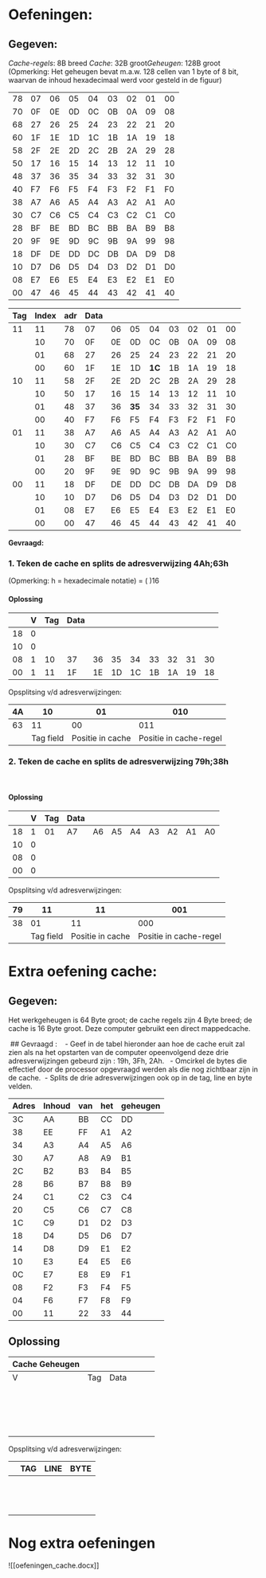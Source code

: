# Oefeningen:​

## Gegeven:​

*Cache-regels*: 8B breed​
*Cache*: 32B groot​
*Geheugen*: 128B groot​ (Opmerking: Het geheugen bevat m.a.w. ​128 cellen van 1 byte of 8 bit, waarvan de inhoud hexadecimaal werd voor gesteld in de figuur)​

|   |   |   |   |   |   |   |   |   |
|---|---|---|---|---|---|---|---|---|
|78​|07​|06​|05​|04​|03​|02​|01​|00​|
|70​|0F​|0E​|0D​|0C​|0B​|0A​|09​|08​|
|68​|27​|26​|25​|24​|23​|22​|21​|20​|
|60​|1F​|1E​|1D​|1C​|1B​|1A​|19​|18​|
|58​|2F​|2E​|2D​|2C​|2B​|2A​|29​|28​|
|50​|17​|16​|15​|14​|13​|12​|11​|10​|
|48​|37​|36​|35​|34​|33​|32​|31​|30​|
|40​|F7​|F6​|F5​|F4​|F3​|F2​|F1​|F0​|
|38​|A7​|A6​|A5​|A4​|A3​|A2​|A1​|A0​|
|30​|C7​|C6​|C5​|C4​|C3​|C2​|C1​|C0​|
|28​|BF​|BE​|BD​|BC​|BB​|BA​|B9​|B8​|
|20​|9F​|9E​|9D​|9C​|9B​|9A​|99​|98​|
|18​|DF​|DE​|DD​|DC​|DB​|DA​|D9​|D8​|
|10​|D7​|D6​|D5​|D4​|D3​|D2​|D1​|D0​|
|08​|E7​|E6​|E5​|E4​|E3​|E2​|E1​|E0​|
|00​|47​|46​|45​|44​|43​|42​|41​|40​|

| Tag​ | Index​ | adr​ | Data​ |     |         |         |     |     |     |     |
| ---- | ------ | ---- | ----- | --- | ------- | ------- | --- | --- | --- | --- |
| 11​  | 11​    | 78​  | 07​   | 06​ | 05​     | 04​     | 03​ | 02​ | 01​ | 00​ |
|      | 10​    | 70​  | 0F​   | 0E​ | 0D​     | 0C​     | 0B​ | 0A​ | 09​ | 08​ |
|      | 01​    | 68​  | 27​   | 26​ | 25​     | 24​     | 23​ | 22​ | 21​ | 20​ |
|      | 00​    | 60​  | 1F​   | 1E​ | 1D​     | **1C​** | 1B​ | 1A​ | 19​ | 18​ |
| 10​  | 11​    | 58​  | 2F​   | 2E​ | 2D​     | 2C​     | 2B​ | 2A​ | 29​ | 28​ |
|      | 10​    | 50​  | 17​   | 16​ | 15​     | 14​     | 13​ | 12​ | 11​ | 10​ |
|      | 01​    | 48​  | 37​   | 36​ | **35​** | 34​     | 33​ | 32​ | 31​ | 30​ |
|      | 00​    | 40​  | F7​   | F6​ | F5​     | F4​     | F3​ | F2​ | F1​ | F0​ |
| 01​  | 11​    | 38​  | A7​   | A6​ | A5​     | A4​     | A3​ | A2​ | A1​ | A0​ |
|      | 10​    | 30​  | C7​   | C6​ | C5​     | C4​     | C3​ | C2​ | C1​ | C0​ |
|      | 01​    | 28​  | BF​   | BE​ | BD​     | BC​     | BB​ | BA​ | B9​ | B8​ |
|      | 00​    | 20​  | 9F​   | 9E​ | 9D​     | 9C​     | 9B​ | 9A​ | 99​ | 98​ |
| 00​  | 11​    | 18​  | DF​   | DE​ | DD​     | DC​     | DB​ | DA​ | D9​ | D8​ |
|      | 10​    | 10​  | D7​   | D6​ | D5​     | D4​     | D3​ | D2​ | D1​ | D0​ |
|      | 01​    | 08​  | E7​   | E6​ | E5​     | E4​     | E3​ | E2​ | E1​ | E0​ |
|      | 00​    | 00​  | 47​   | 46​ | 45​     | 44​     | 43​ | 42​ | 41​ | 40​ |

**Gevraagd:​**
### 1. Teken de cache en splits de adresverwijzing 4Ah;63h​
(Opmerking: h = hexadecimale notatie) = ( )16​

#### Oplossing

| ​   | V​  | Tag​ | Data​ |     |     |     |     |     |     |     |
| --- | --- | ---- | ----- | --- | --- | --- | --- | --- | --- | --- |
| 18​ | 0​  | ​    | ​     | ​   | ​   | ​   | ​   | ​   | ​   | ​   |
| 10​ | 0​  | ​    | ​     | ​   | ​   | ​   | ​   | ​   | ​   | ​   |
| 08​ | 1​  | 10​  | 37​   | 36​ | 35​ | 34​ | 33​ | 32​ | 31​ | 30​ |
| 00​ | 1​  | 11​  | 1F​   | 1E​ | 1D​ | 1C​ | 1B​ | 1A​ | 19​ | 18​ |

Opsplitsing v/d adresverwijzingen​:

| 4A​            | 10​        | 01​               | 010​                    |
| -------------- | ---------- | ----------------- | ----------------------- |
| 63​            | 11​        | 00​               | 011​                    |
| ​              | Tag field​ | Positie in cache​ | Positie in cache-regel​ |


### 2. Teken de cache en splits de adresverwijzing 79h;38h​
​
#### Oplossing

| ​   | V​  | Tag​ | Data​ |     |     |     |     |     |     |     |
| --- | --- | ---- | ----- | --- | --- | --- | --- | --- | --- | --- |
| 18​ | 1​  | 01​  | A7​   | A6​ | A5​ | A4​ | A3​ | A2​ | A1​ | A0​ |
| 10​ | 0​  | ​    | ​     | ​   | ​   | ​   | ​   | ​   | ​   | ​   |
| 08​ | 0​  | ​    | ​     | ​   | ​   | ​   | ​   | ​   | ​   | ​   |
| 00​ | 0​  | ​    | ​     | ​   | ​   | ​   | ​   | ​   | ​   |     |

Opsplitsing v/d adresverwijzingen:

| 79​ | 11​        | 11​               | 001​                    |
| --- | ---------- | ----------------- | ----------------------- |
| 38​ | 01​        | 11​               | 000​                    |
| ​   | Tag field​ | Positie in cache​ | Positie in cache-regel​ |

# Extra oefening cache:​

## Gegeven: 

Het werkgeheugen is 64 Byte groot; de ​cache regels zijn 4 Byte breed; de cache is 16 Byte ​groot. Deze computer gebruikt een direct mapped ​cache.​

 ## Gevraagd : 
 
 - Geef in de tabel hieronder aan hoe de ​cache eruit zal zien als na het opstarten van de ​computer opeenvolgend deze drie adresverwijzingen ​gebeurd zijn : 19h, 3Fh, 2Ah. ​
 - Omcirkel de bytes die effectief door de processor ​opgevraagd werden als die nog zichtbaar zijn in de ​cache.​
 - Splits de drie adresverwijzingen ook op in de tag, line ​en byte velden.​


| Adres | Inhoud | van | het | geheugen |
| ----- | ------ | --- | --- | -------- |
| 3C​   | AA​    | BB​ | CC​ | DD​      |
| 38​   | EE​    | FF​ | A1​ | A2​      |
| 34​   | A3​    | A4​ | A5​ | A6​      |
| 30​   | A7​    | A8​ | A9​ | B1​      |
| 2C​   | B2​    | B3​ | B4​ | B5​      |
| 28​   | B6​    | B7​ | B8​ | B9​      |
| 24​   | C1​    | C2​ | C3​ | C4​      |
| 20​   | C5​    | C6​ | C7​ | C8​      |
| 1C​   | C9​    | D1​ | D2​ | D3​      |
| 18​   | D4​    | D5​ | D6​ | D7​      |
| 14​   | D8​    | D9​ | E1​ | E2​      |
| 10​   | E3​    | E4​ | E5​ | E6​      |
| 0C​   | E7​    | E8​ | E9​ | F1​      |
| 08​   | F2​    | F3​ | F4​ | F5​      |
| 04​   | F6​    | F7​ | F8​ | F9​      |
| 00​   | 11​    | 22​ | 33​ | 44​      |
## Oplossing

| Cache Geheugen​ |      |       |     |     |     |
| --------------- | ---- | ----- | --- | --- | --- |
| V​              | Tag​ | Data​ |     |     |     |
| ​               | ​    | ​     | ​   | ​   | ​   |
| ​               | ​    | ​     | ​   | ​   | ​   |
| ​               | ​    | ​     | ​   | ​   | ​   |
| ​               | ​    | ​     | ​   | ​   | ​   |

Opsplitsing v/d adresverwijzingen​:

| ​   | TAG​ | LINE​ | BYTE​ |
| --- | ---- | ----- | ----- |
| ​   | ​    | ​     | ​     |
| ​   | ​    | ​     | ​     |
| ​   | ​    | ​     | ​     |

# Nog extra oefeningen

![[oefeningen_cache.docx]]